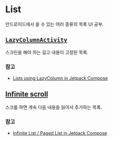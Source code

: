 # List

안드로이드에서 쓸 수 있는 여러 종류의 목록 UI 공부.

## [`LazyColumnActivity`](app/src/main/java/kr/lul/study/list/app/activity/LazyColumnActivity.kt)

스크린을 해야 하는 길고 내용이 고정된 목록.

### 참고

- [Lists using LazyColumn in Jetpack Compose](https://medium.com/@mal7othify/lists-using-lazycolumn-in-jetpack-compose-c70c39805fbc)

## [Infinite scroll](app/src/main/java/kr/lul/study/list/app/activity/InfiniteScrollActivity.kt)

스크롤 하면 계속 다음 내용을 읽어서 추가하는 목록.

### 참고

- [Infinite List / Paged List in Jetpack Compose](https://manavtamboli.medium.com/infinite-list-paged-list-in-jetpack-compose-b10fc7e74768)